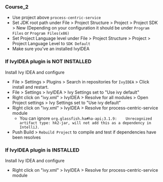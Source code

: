 

### Course_2 ###
  * Use project above `process-centric-service`
  * Set JDK root path under File > Project Structure > Project > Project SDK > New (Depending on your configuration it should be under 
 `Program Files` or `Program Files(x86)` 
  * Set Project Language level under File > Project Structure > Project > Project Language Level to `SDK Default`
  * Make sure you've an installed IvyIDEA
   
### If IvyIDEA plugin is NOT INSTALLED ###
Install Ivy IDEA and configure
 * File > Settings > Plugins > Search in repositories for `IvyIDEA` > Click install and restart.
 * File > Settings > IvyIDEA > Ivy Settings set to "Use ivy default"
 * Right click on "ivy.xml" > IvyIDEA > Resolve for all modules > Open Project settings > Ivy Settings set to "Use ivy default"
 * Right click on "ivy.xml" > IvyIDEA > Resolve for process-centric-service module 
    * You can ignore `org.glassfish.ha#ha-api;3.1.9:	Unrecognized artifact type: hk2-jar, will not add this as a dependency in IntelliJ.`
 * Push Build > `Rebuild Project` to compile and test if dependencies have been resolves


### If IvyIDEA plugin is INSTALLED ###
Install Ivy IDEA and configure
 * Right click on "ivy.xml" > IvyIDEA > Resolve for process-centric-service module 
